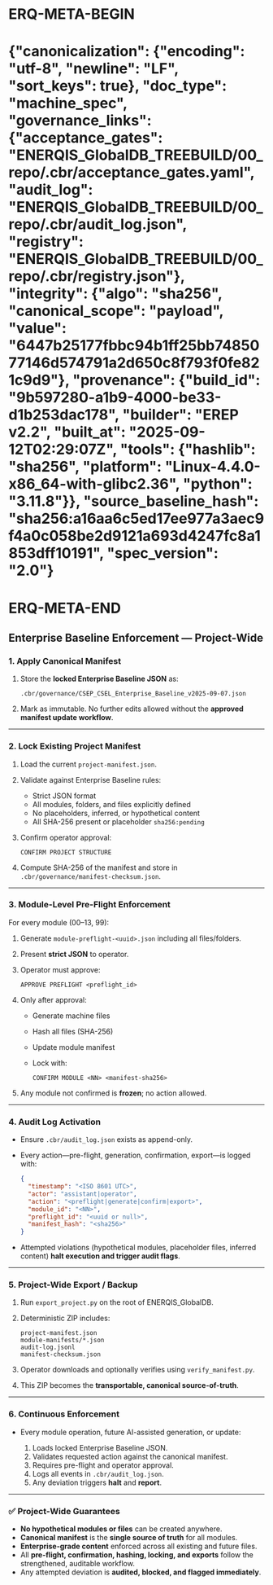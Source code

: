 # ERQ-META-BEGIN
# {"canonicalization": {"encoding": "utf-8", "newline": "LF", "sort_keys": true}, "doc_type": "machine_spec", "governance_links": {"acceptance_gates": "ENERQIS_GlobalDB_TREEBUILD/00_repo/.cbr/acceptance_gates.yaml", "audit_log": "ENERQIS_GlobalDB_TREEBUILD/00_repo/.cbr/audit_log.json", "registry": "ENERQIS_GlobalDB_TREEBUILD/00_repo/.cbr/registry.json"}, "integrity": {"algo": "sha256", "canonical_scope": "payload", "value": "6447b25177fbbc94b1ff25bb7485077146d574791a2d650c8f793f0fe821c9d9"}, "provenance": {"build_id": "9b597280-a1b9-4000-be33-d1b253dac178", "builder": "EREP v2.2", "built_at": "2025-09-12T02:29:07Z", "tools": {"hashlib": "sha256", "platform": "Linux-4.4.0-x86_64-with-glibc2.36", "python": "3.11.8"}}, "source_baseline_hash": "sha256:a16aa6c5ed17ee977a3aec9f4a0c058be2d9121a693d4247fc8a1853dff10191", "spec_version": "2.0"}
# ERQ-META-END
## **Enterprise Baseline Enforcement — Project-Wide**

### 1. Apply Canonical Manifest

1. Store the **locked Enterprise Baseline JSON** as:

   ```
   .cbr/governance/CSEP_CSEL_Enterprise_Baseline_v2025-09-07.json
   ```
2. Mark as immutable. No further edits allowed without the **approved manifest update workflow**.

---

### 2. Lock Existing Project Manifest

1. Load the current `project-manifest.json`.
2. Validate against Enterprise Baseline rules:

   * Strict JSON format
   * All modules, folders, and files explicitly defined
   * No placeholders, inferred, or hypothetical content
   * All SHA-256 present or placeholder `sha256:pending`
3. Confirm operator approval:

   ```
   CONFIRM PROJECT STRUCTURE
   ```
4. Compute SHA-256 of the manifest and store in `.cbr/governance/manifest-checksum.json`.

---

### 3. Module-Level Pre-Flight Enforcement

For every module (00–13, 99):

1. Generate `module-preflight-<uuid>.json` including all files/folders.
2. Present **strict JSON** to operator.
3. Operator must approve:

   ```
   APPROVE PREFLIGHT <preflight_id>
   ```
4. Only after approval:

   * Generate machine files
   * Hash all files (SHA-256)
   * Update module manifest
   * Lock with:

     ```
     CONFIRM MODULE <NN> <manifest-sha256>
     ```
5. Any module not confirmed is **frozen**; no action allowed.

---

### 4. Audit Log Activation

* Ensure `.cbr/audit_log.json` exists as append-only.
* Every action—pre-flight, generation, confirmation, export—is logged with:

  ```json
  {
    "timestamp": "<ISO 8601 UTC>",
    "actor": "assistant|operator",
    "action": "<preflight|generate|confirm|export>",
    "module_id": "<NN>",
    "preflight_id": "<uuid or null>",
    "manifest_hash": "<sha256>"
  }
  ```
* Attempted violations (hypothetical modules, placeholder files, inferred content) **halt execution and trigger audit flags**.

---

### 5. Project-Wide Export / Backup

1. Run `export_project.py` on the root of ENERQIS\_GlobalDB.
2. Deterministic ZIP includes:

   ```
   project-manifest.json
   module-manifests/*.json
   audit-log.jsonl
   manifest-checksum.json
   ```
3. Operator downloads and optionally verifies using `verify_manifest.py`.
4. This ZIP becomes the **transportable, canonical source-of-truth**.

---

### 6. Continuous Enforcement

* Every module operation, future AI-assisted generation, or update:

  1. Loads locked Enterprise Baseline JSON.
  2. Validates requested action against the canonical manifest.
  3. Requires pre-flight and operator approval.
  4. Logs all events in `.cbr/audit_log.json`.
  5. Any deviation triggers **halt** and **report**.

---

### ✅ **Project-Wide Guarantees**

* **No hypothetical modules or files** can be created anywhere.
* **Canonical manifest** is the **single source of truth** for all modules.
* **Enterprise-grade content** enforced across all existing and future files.
* All **pre-flight, confirmation, hashing, locking, and exports** follow the strengthened, auditable workflow.
* Any attempted deviation is **audited, blocked, and flagged immediately**.